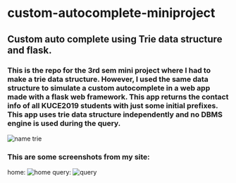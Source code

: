 # custom-autocomplete-miniproject
## Custom auto complete using Trie data structure and flask.

### This is the repo for the 3rd sem mini project where I had to make a trie data structure. However, I used the same data structure to simulate a custom autocomplete in a web app made with a flask web framework. This app returns the contact info of all KUCE2019 students with just some initial prefixes. This app uses trie data structure independently and no DBMS engine is used during the query.

![name trie](https://i.imgur.com/Thd7GoF.png)

### This are some screenshots from my site:
home:
![home](https://i.imgur.com/rVyJFkn.png)
query:
![query](https://i.imgur.com/e07OTuQ.png)

